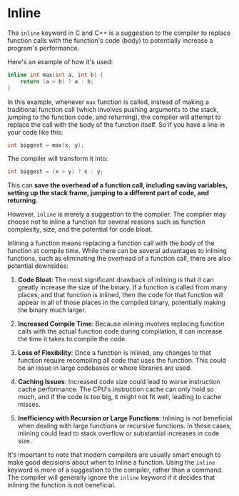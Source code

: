 # Inline

The `inline` keyword in C and C++ is a suggestion to the compiler to replace function calls with the function's code (body) to potentially increase a program's performance.

Here's an example of how it's used:

```c++
inline int max(int a, int b) {
    return (a > b) ? a : b;
}
```

In this example, whenever `max` function is called, instead of making a traditional function call (which involves pushing arguments to the stack, jumping to the function code, and returning), the compiler will attempt to replace the call with the body of the function itself. So if you have a line in your code like this:

```c++
int biggest = max(x, y);
```

The compiler will transform it into:

```c++
int biggest = (x > y) ? x : y;
```

This can **save the overhead of a function call, including saving variables, setting up the stack frame, jumping to a different part of code, and returning**. 

However, `inline` is merely a suggestion to the compiler. The compiler may choose not to inline a function for several reasons such as function complexity, size, and the potential for code bloat.

Inlining a function means replacing a function call with the body of the function at compile time. While there can be several advantages to inlining functions, such as eliminating the overhead of a function call, there are also potential downsides:

1. **Code Bloat**: The most significant drawback of inlining is that it can greatly increase the size of the binary. If a function is called from many places, and that function is inlined, then the code for that function will appear in all of those places in the compiled binary, potentially making the binary much larger.

2. **Increased Compile Time**: Because inlining involves replacing function calls with the actual function code during compilation, it can increase the time it takes to compile the code.

3. **Loss of Flexibility**: Once a function is inlined, any changes to that function require recompiling all code that uses the function. This could be an issue in large codebases or where libraries are used.

4. **Caching Issues**: Increased code size could lead to worse instruction cache performance. The CPU's instruction cache can only hold so much, and if the code is too big, it might not fit well, leading to cache misses.

5. **Inefficiency with Recursion or Large Functions**: Inlining is not beneficial when dealing with large functions or recursive functions. In these cases, inlining could lead to stack overflow or substantial increases in code size.

It's important to note that modern compilers are usually smart enough to make good decisions about when to inline a function. Using the `inline` keyword is more of a suggestion to the compiler, rather than a command. The compiler will generally ignore the `inline` keyword if it decides that inlining the function is not beneficial.
